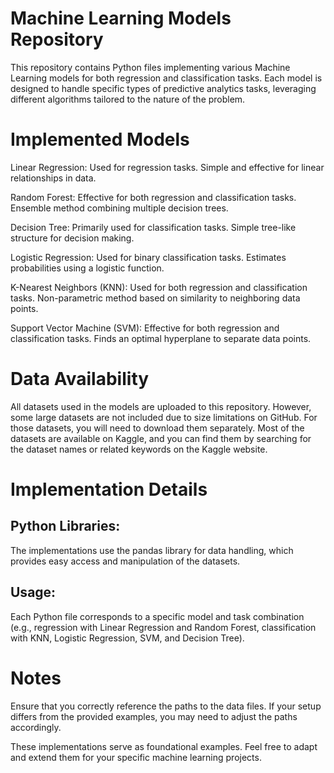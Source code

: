 # Machine Learning Models Repository
This repository contains Python files implementing various Machine Learning models for both regression and classification tasks. Each model is designed to handle specific types of predictive analytics tasks, leveraging different algorithms tailored to the nature of the problem.

# Implemented Models
Linear Regression: Used for regression tasks. Simple and effective for linear relationships in data.

Random Forest: Effective for both regression and classification tasks. Ensemble method combining multiple decision trees.

Decision Tree: Primarily used for classification tasks. Simple tree-like structure for decision making.

Logistic Regression: Used for binary classification tasks. Estimates probabilities using a logistic function.

K-Nearest Neighbors (KNN): Used for both regression and classification tasks. Non-parametric method based on similarity to neighboring data points.

Support Vector Machine (SVM): Effective for both regression and classification tasks. Finds an optimal hyperplane to separate data points.

# Data Availability

All datasets used in the models are uploaded to this repository. However, some large datasets are not included due to size limitations on GitHub. For those datasets, you will need to download them separately. Most of the datasets are available on Kaggle, and you can find them by searching for the dataset names or related keywords on the Kaggle website.

# Implementation Details
## Python Libraries:
The implementations use the pandas library for data handling, which provides easy access and manipulation of the datasets.

## Usage: 
Each Python file corresponds to a specific model and task combination (e.g., regression with Linear Regression and Random Forest, classification with KNN, Logistic Regression, SVM, and Decision Tree).

# Notes
 Ensure that you correctly reference the paths to the data files. If your setup differs from the provided examples, you may need to adjust the paths accordingly.
 
 These implementations serve as foundational examples. Feel free to adapt and extend them for your specific machine learning projects.
